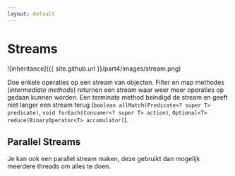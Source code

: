 ```yaml
---
layout: default
---
```


# Streams

![inheritance]({{ site.github.url }}/part4/images/stream.png)

Doe enkele operaties op een stream van objecten. Filter en map methodes (*intermediate methods*) returnen een stream waar weer meer operaties op gedaan kunnen worden. Een terminate method beindigd de stream en geeft niet langer een stream terug (`boolean allMatch(Predicate<? super T> predicate)`, `void forEach(Consumer<? super T> action)`, `Optional<T> reduce(BinaryOperator<T> accumulator)`).

<!--more-->

## Parallel Streams

Je kan ook een parallel stream maken, deze gebruikt dan mogelijk meerdere threads om alles te doen.
